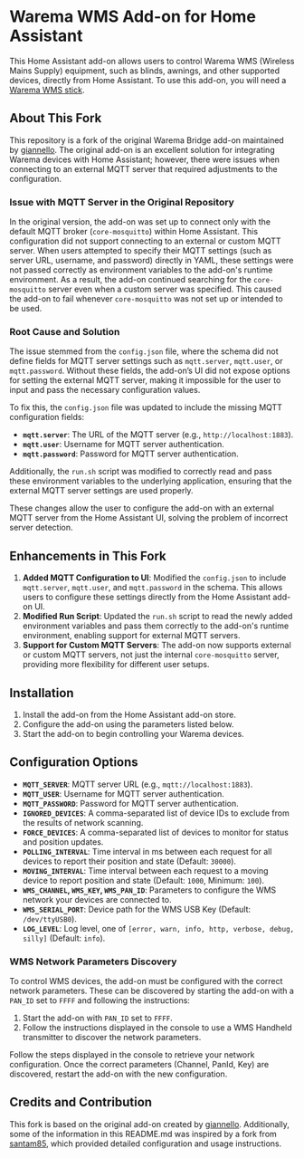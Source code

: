 # Warema WMS Add-on for Home Assistant

This Home Assistant add-on allows users to control Warema WMS (Wireless Mains Supply) equipment, such as blinds, awnings, and other supported devices, directly from Home Assistant. To use this add-on, you will need a [Warema WMS stick](https://www.warema.com/en/control-systems/radio-systems/supplementary-components/).

## About This Fork

This repository is a fork of the original Warema Bridge add-on maintained by [giannello](https://github.com/giannello/addon-warema-bridge). The original add-on is an excellent solution for integrating Warema devices with Home Assistant; however, there were issues when connecting to an external MQTT server that required adjustments to the configuration.

### Issue with MQTT Server in the Original Repository

In the original version, the add-on was set up to connect only with the default MQTT broker (`core-mosquitto`) within Home Assistant. This configuration did not support connecting to an external or custom MQTT server. When users attempted to specify their MQTT settings (such as server URL, username, and password) directly in YAML, these settings were not passed correctly as environment variables to the add-on's runtime environment. As a result, the add-on continued searching for the `core-mosquitto` server even when a custom server was specified. This caused the add-on to fail whenever `core-mosquitto` was not set up or intended to be used.

### Root Cause and Solution

The issue stemmed from the `config.json` file, where the schema did not define fields for MQTT server settings such as `mqtt.server`, `mqtt.user`, or `mqtt.password`. Without these fields, the add-on’s UI did not expose options for setting the external MQTT server, making it impossible for the user to input and pass the necessary configuration values.

To fix this, the `config.json` file was updated to include the missing MQTT configuration fields:

- **`mqtt.server`**: The URL of the MQTT server (e.g., `http://localhost:1883`).
- **`mqtt.user`**: Username for MQTT server authentication.
- **`mqtt.password`**: Password for MQTT server authentication.

Additionally, the `run.sh` script was modified to correctly read and pass these environment variables to the underlying application, ensuring that the external MQTT server settings are used properly.

These changes allow the user to configure the add-on with an external MQTT server from the Home Assistant UI, solving the problem of incorrect server detection.

## Enhancements in This Fork

1. **Added MQTT Configuration to UI**: Modified the `config.json` to include `mqtt.server`, `mqtt.user`, and `mqtt.password` in the schema. This allows users to configure these settings directly from the Home Assistant add-on UI.
2. **Modified Run Script**: Updated the `run.sh` script to read the newly added environment variables and pass them correctly to the add-on's runtime environment, enabling support for external MQTT servers.
3. **Support for Custom MQTT Servers**: The add-on now supports external or custom MQTT servers, not just the internal `core-mosquitto` server, providing more flexibility for different user setups.

## Installation

1. Install the add-on from the Home Assistant add-on store.
2. Configure the add-on using the parameters listed below.
3. Start the add-on to begin controlling your Warema devices.

## Configuration Options

- **`MQTT_SERVER`**: MQTT server URL (e.g., `mqtt://localhost:1883`).
- **`MQTT_USER`**: Username for MQTT server authentication.
- **`MQTT_PASSWORD`**: Password for MQTT server authentication.
- **`IGNORED_DEVICES`**: A comma-separated list of device IDs to exclude from the results of network scanning.
- **`FORCE_DEVICES`**: A comma-separated list of devices to monitor for status and position updates.
- **`POLLING_INTERVAL`**: Time interval in ms between each request for all devices to report their position and state (Default: `30000`).
- **`MOVING_INTERVAL`**: Time interval between each request to a moving device to report position and state (Default: `1000`, Minimum: `100`).
- **`WMS_CHANNEL`, `WMS_KEY`, `WMS_PAN_ID`**: Parameters to configure the WMS network your devices are connected to.
- **`WMS_SERIAL_PORT`**: Device path for the WMS USB Key (Default: `/dev/ttyUSB0`).
- **`LOG_LEVEL`**: Log level, one of `[error, warn, info, http, verbose, debug, silly]` (Default: `info`).

### WMS Network Parameters Discovery

To control WMS devices, the add-on must be configured with the correct network parameters. These can be discovered by starting the add-on with a `PAN_ID` set to `FFFF` and following the instructions:

1. Start the add-on with `PAN_ID` set to `FFFF`.
2. Follow the instructions displayed in the console to use a WMS Handheld transmitter to discover the network parameters.

Follow the steps displayed in the console to retrieve your network configuration. Once the correct parameters (Channel, PanId, Key) are discovered, restart the add-on with the new configuration.

## Credits and Contribution
This fork is based on the original add-on created by [giannello](https://github.com/giannello/addon-warema-bridge). Additionally, some of the information in this README.md was inspired by a fork from [santam85](https://github.com/santam85/addon-warema-wms), which provided detailed configuration and usage instructions.
